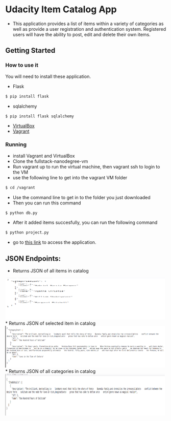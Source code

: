# Udacity Item Catalog App
* This application provides a list of items within a variety of categories as well as provide a user registration and authentication system. Registered users will have the ability to post, edit and delete their own items.


## Getting Started
### How to use it
You will need to install these application.
* Flask 
```sh
$ pip install flask
```
* sqlalchemy
```sh
$ pip install flask sqlalchemy
```
* [VirtualBox](https://www.virtualbox.org/wiki/Downloads)
* [Vagrant](https://www.vagrantup.com/downloads.html)

### Running

* install Vagrant and VirtualBox
* Clone the fullstack-nanodegree-vm
* Run vagrant up to run the virtual machine, then vagrant ssh to login to the VM
* use the following line to get into the vagrant VM folder
```sh
$ cd /vagrant
```
* Use the command line to get in to the folder you just downloaded
* Then you can run this command
```sh
$ python db.py
```
* After it added items succesfully, you can run the following command
```sh
$ python project.py
```
* go to [this link](http://localhost:5000/catalogs) to access the application.
 

## JSON Endpoints:
* Returns JSON of all items in catalog
<img src="https://github.com/Saliha21/image/blob/master/endpo1.png" width="500" height="130">
* Returns JSON of selected item in catalog
<img src="https://github.com/Saliha21/image/blob/master/endpo2.png" width="500" height="130">
* Returns JSON of all categories in catalog
<img src="https://github.com/Saliha21/image/blob/master/endpo3.png" width="500" height="130">
